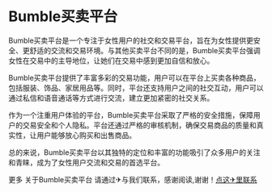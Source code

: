 # Bumble买卖平台

Bumble买卖平台是一个专注于女性用户的社交和交易平台，旨在为女性提供更安全、更舒适的交流和交易环境。与其他买卖平台不同的是，Bumble买卖平台强调女性在交易中的主导地位，让她们在交易中感到更加自信和放心。

Bumble买卖平台提供了丰富多彩的交易功能，用户可以在平台上买卖各种商品，包括服装、饰品、家居用品等。同时，平台还支持用户之间的社交互动，用户可以通过私信和语音通话等方式进行交流，建立更加紧密的社交关系。

作为一个注重用户体验的平台，Bumble买卖平台采取了严格的安全措施，保障用户的交易安全和个人隐私。平台还通过严格的审核机制，确保交易商品的质量和真实性，让用户能够放心购买和出售商品。

总的来说，Bumble买卖平台以其独特的定位和丰富的功能吸引了众多用户的关注和青睐，成为了女性用户交流和交易的首选平台。

更多 关于Bumble买卖平台 请通过✈与我们联系，感谢阅读,谢谢！[点这✈里联系](https://www.k02.cc)